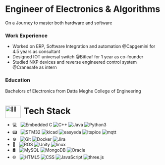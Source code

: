 # Engineer of Electronics & Algorithms

On a Journey to master both hardware and software

### Work Experience
* Worked on ERP, Software Integration and automation @Capgemini for 4.5 years as consultant
* Designed IOT universal switch @Bitleaf for 1 year as co-founder
* Studied NXP devices and reverse engineered control system @Cranesafe as intern

### Education
Bachelors of Electronics from Datta Meghe College of Engineering


# <span>
<img src="https://media2.giphy.com/media/QssGEmpkyEOhBCb7e1/giphy.gif?cid=ecf05e47a0n3gi1bfqntqmob8g9aid1oyj2wr3ds3mg700bl&rid=giphy.gif" width="50px" height="40px" alt="👨‍💻" align="left"> 
<h1>&nbsp;Tech Stack</h1>
</span>  

  - 💻 &nbsp;
  ![Embedded C](https://img.shields.io/badge/-C-000000?style=flat&logo=C&logoColor=00599C)
  ![C++](https://img.shields.io/badge/-C++-000000?style=flat&logo=C%2B%2B&logoColor=00599C)
  ![Java](https://img.shields.io/badge/-Java-000000?style=flat&logo=Java&logoColor=007396)
  ![Python3](https://img.shields.io/badge/-Python-000000?style=flat&logo=python)
  - 📟 &nbsp;
  ![STM32](https://img.shields.io/badge/-stmicroelectronics-094D1C?style=flat&logo=stmicroelectronics)
  ![kicad](https://img.shields.io/badge/-kicad-094D1C?style=flat&logo=kicad)
  ![easyeda](https://img.shields.io/badge/-easyeda-094D1C?style=flat&logo=easyeda)
  ![ltspice](https://img.shields.io/badge/-ltspice-094D1C?style=flat&logo=ltspice)
  ![mqtt](https://img.shields.io/badge/-mqtt-094D1C?style=flat&logo=mqtt)
  - ⚙️ &nbsp;
  ![Git](https://img.shields.io/badge/-Git-3E2C00?style=flat-square&logo=Git)
  ![Docker](https://img.shields.io/badge/-Docker-384D54?style=flat-square&logo=Docker)
  ![Jira](https://img.shields.io/badge/-jira-000000?style=flat-square&logo=jira)
  - 🤖 &nbsp;
  ![ROS](https://img.shields.io/badge/-ros-000000?style=flat&logo=ros)
  ![Unity](https://img.shields.io/badge/-Unity-000000?style=flat&logo=unity)
  ![linux](https://img.shields.io/badge/-linux-000000?style=flat&logo=linux)
  - 🛢 &nbsp;
  ![MySQL](https://img.shields.io/badge/-MySQL-000000?style=flat&logo=mysql)
  ![MongoDB](https://img.shields.io/badge/-MongoDB-000000?style=flat&logo=mongodb)
  ![Oracle](https://img.shields.io/badge/-Oracle-000000?style=flat&logo=Oracle)
  - 🌐 &nbsp;
  ![HTML5](https://img.shields.io/badge/-HTML5-000000?style=flat&logo=HTML5)
  ![CSS](https://img.shields.io/badge/-CSS-000000?style=flat&logo=CSS3&logoColor=1572B6)
  ![JavaScript](https://img.shields.io/badge/-JavaScript-000000?style=flat-square&logo=JavaScript)
  ![three.js](https://img.shields.io/badge/-threedotjs-000000?style=flat&logo=threedotjs)


<br/>